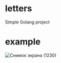 # letters
Simple Golang project  

# example  
![Снимок экрана (1230)](https://github.com/user-attachments/assets/5a996f2a-0dc4-4f22-9b10-216e6bba42a4)
